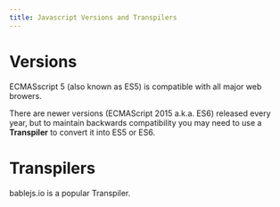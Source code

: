 ```yaml
---
title: Javascript Versions and Transpilers
---
```


# Versions
ECMASscript 5 (also known as ES5) is compatible with all major web browers.

There are newer versions (ECMAScript 2015 a.k.a. ES6) released every year, but to maintain backwards compatibility you may need to use a **Transpiler** to convert it into ES5 or ES6.

# Transpilers

bablejs.io is a popular Transpiler.

